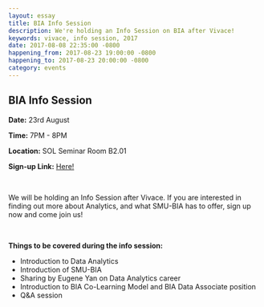 ```yaml
---
layout: essay
title: BIA Info Session
description: We're holding an Info Session on BIA after Vivace!
keywords: vivace, info session, 2017
date: 2017-08-08 22:35:00 -0800
happening_from: 2017-08-23 19:00:00 -0800
happening_to: 2017-08-23 20:00:00 -0800
category: events
---
```


## BIA Info Session

**Date:** 23rd August

**Time:** 7PM - 8PM

**Location:** SOL Seminar Room B2.01

**Sign-up Link:** [Here!](http://smu.sg/bia-info-session)

<br/>

We will be holding an Info Session after Vivace. If you are interested in finding out more about Analytics, and what SMU-BIA has to offer, sign up now and come join us! 

<br/>

**Things to be covered during the info session:**
- Introduction to Data Analytics
- Introduction of SMU-BIA
- Sharing by Eugene Yan on Data Analytics career
- Introduction to BIA Co-Learning Model and BIA Data Associate position
- Q&A session
